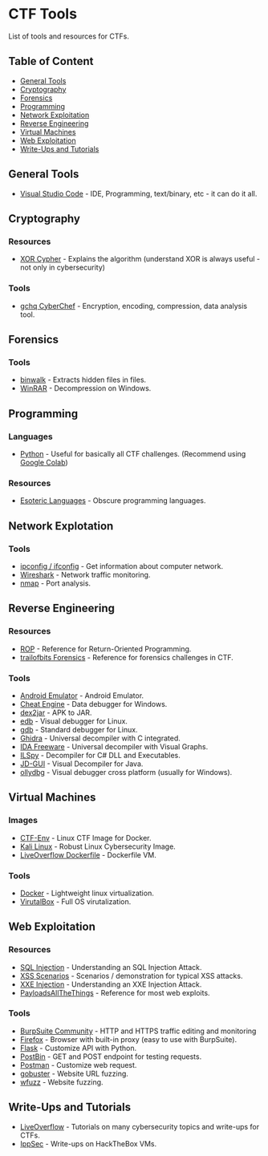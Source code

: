 # CTF Tools
List of tools and resources for CTFs.

## Table of Content
- [General Tools](#beginner-tools)
- [Cryptography](#cryptography)
- [Forensics](#forensics)
- [Programming](#programming)
- [Network Exploitation](#network-exploitation)
- [Reverse Engineering](#reverse-engineering)
- [Virtual Machines](#virtual-machines)
- [Web Exploitation](#web-exploitation)
- [Write-Ups and Tutorials](#write-ups-and-tutorials)

## General Tools
- [Visual Studio Code](https://code.visualstudio.com/) - IDE, Programming, text/binary, etc - it can do it all.

## Cryptography 

### Resources
- [XOR Cypher](https://en.wikipedia.org/wiki/XOR_cipher) - Explains the algorithm (understand XOR is always useful - not only in cybersecurity)

### Tools
- [gchq CyberChef](https://gchq.github.io/CyberChef/) - Encryption, encoding, compression, data analysis tool.

## Forensics

### Tools
- [binwalk](https://tools.kali.org/forensics/binwalk) - Extracts hidden files in files.
- [WinRAR](https://www.rarlab.com/download.htm) - Decompression on Windows.

## Programming

### Languages
- [Python](https://www.python.org/) - Useful for basically all CTF challenges. (Recommend using [Google Colab](https://colab.research.google.com/))

### Resources
- [Esoteric Languages](https://esolangs.org/wiki/Main_Page) - Obscure programming languages.

## Network Explotation

### Tools
- [ipconfig / ifconfig](https://docs.microsoft.com/en-us/windows-server/administration/windows-commands/ipconfig) - Get information about computer network.
- [Wireshark](https://www.wireshark.org/) - Network traffic monitoring.
- [nmap](https://nmap.org/) - Port analysis.

## Reverse Engineering 

### Resources
- [ROP](https://en.wikipedia.org/wiki/Return-oriented_programming) - Reference for Return-Oriented Programming.
- [trailofbits Forensics](https://trailofbits.github.io/ctf/forensics/) - Reference for forensics challenges in CTF.

### Tools
- [Android Emulator](https://developer.android.com/studio/run/emulator) - Android Emulator.
- [Cheat Engine](https://www.cheatengine.org/) - Data debugger for Windows.
- [dex2jar](https://github.com/pxb1988/dex2jar) - APK to JAR.
- [edb](https://tools.kali.org/reverse-engineering/edb-debugger) - Visual debugger for Linux.
- [gdb](https://www.gnu.org/software/gdb/) - Standard debugger for Linux.
- [Ghidra](https://ghidra-sre.org/) - Universal decompiler with C integrated.
- [IDA Freeware](https://www.hex-rays.com/products/ida/support/download_freeware.shtml) - Universal decompiler with Visual Graphs.
- [ILSpy](https://github.com/icsharpcode/ILSpy/releases) - Decompiler for C# DLL and Executables.
- [JD-GUI](http://java-decompiler.github.io/) - Visual Decompiler for Java.
- [ollydbg](http://www.ollydbg.de/) - Visual debugger cross platform (usually for Windows).

## Virtual Machines

### Images
- [CTF-Env](https://github.com/alexandre-lavoie/ctf-env) - Linux CTF Image for Docker.
- [Kali Linux](https://www.kali.org/) - Robust Linux Cybersecurity Image.
- [LiveOverflow Dockerfile](https://github.com/LiveOverflow/pwn_docker_example/blob/master/ctf/Dockerfile) - Dockerfile VM.

### Tools
- [Docker](https://www.docker.com/) - Lightweight linux virtualization.
- [VirutalBox](https://www.virtualbox.org/) - Full OS virutalization.

## Web Exploitation

### Resources
- [SQL Injection](https://www.w3schools.com/sql/sql_injection.asp) - Understanding an SQL Injection Attack.
- [XSS Scenarios](https://pentest-tools.com/blog/xss-attacks-practical-scenarios/) - Scenarios / demonstration for typical XSS attacks.
- [XXE Injection](https://github.com/swisskyrepo/PayloadsAllTheThings/tree/master/XXE%20Injection) - Understanding an XXE Injection Attack.
- [PayloadsAllTheThings](https://github.com/swisskyrepo/PayloadsAllTheThings) - Reference for most web exploits. 

### Tools
- [BurpSuite Community](https://portswigger.net/burp/communitydownload) - HTTP and HTTPS traffic editing and monitoring
- [Firefox](https://www.mozilla.org/firefox/) - Browser with built-in proxy (easy to use with BurpSuite).
- [Flask](https://www.flaskapi.org/) - Customize API with Python.
- [PostBin](https://postb.in/) - GET and POST endpoint for testing requests.
- [Postman](https://www.getpostman.com/) - Customize web request.
- [gobuster](https://github.com/OJ/gobuster) - Website URL fuzzing.
- [wfuzz](https://github.com/xmendez/wfuzz) - Website fuzzing.

## Write-Ups and Tutorials
- [LiveOverflow](https://www.youtube.com/channel/UClcE-kVhqyiHCcjYwcpfj9w) - Tutorials on many cybersecurity topics and write-ups for CTFs.
- [IppSec](https://www.youtube.com/channel/UCa6eh7gCkpPo5XXUDfygQQA) - Write-ups on HackTheBox VMs.
